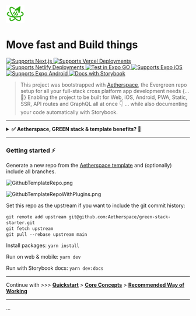 <a href="https://github.com/Aetherspace/green-stack-starter-demo#readme" target="_blank">
  <img src="/packages/@aetherspace/assets/AetherspaceLogo.svg" width="50" height="50" />
</a>

# Move fast and Build things

<p>
  <a href="https://aetherspace-green-stack-starter.vercel.app/">
    <img alt="Supports Next.js" longdesc="Supports Next.js" src="https://img.shields.io/badge/Next-black?style=for-the-badge&logo=next.js&logoColor=white" />
  </a>
  <a href="https://aetherspace-green-stack-starter.vercel.app/">
    <img alt="Supports Vercel Deployments" longdesc="Supports Vercel Deployments" src="https://img.shields.io/badge/vercel-%23000000.svg?style=for-the-badge&logo=vercel&logoColor=white" />
  </a>
  <a href="https://aetherspace-green-stack-starter.netlify.app/">
    <img alt="Supports Netlify Deployments" longdesc="Supports Netlify Deployments" src="https://img.shields.io/badge/netlify-%23000000.svg?style=for-the-badge&logo=netlify&logoColor=#00C7B7" />
  </a>
  <a href="https://expo.dev/@thorrstevens/aetherspace-starter-app">
    <img alt="Test in Expo GO" longdesc="Test in Expo GO" src="https://img.shields.io/badge/expo-1C1E24?style=for-the-badge&logo=expo&logoColor=#D04A37" />
  </a>
  <a href="https://expo.dev/@thorrstevens/aetherspace-starter-app">
    <img alt="Supports Expo iOS" longdesc="Supports Expo iOS" src="https://img.shields.io/badge/iOS-4630EB.svg?style=for-the-badge&logo=APPLE&labelColor=999999&logoColor=fff" />
  </a>
  <a href="https://expo.dev/@thorrstevens/aetherspace-starter-app">
    <img alt="Supports Expo Android" longdesc="Supports Expo Android" src="https://img.shields.io/badge/Android-4630EB.svg?style=for-the-badge&logo=ANDROID&labelColor=A4C639&logoColor=fff" />
  </a>
  <a href="https://main--62c9a236ee16e6611d719e94.chromatic.com/?path=/story/readme-md--page">
    <img alt="Docs with Storybook" longdesc="Documented with Storybook" src="https://img.shields.io/badge/-Read_the_Docs-FF4785?style=for-the-badge&logo=storybook&logoColor=fff" />
  </a>
</p>

> This project was bootstrapped with [Aetherspace](https://github.com/Aetherspace/green-stack-starter), the Evergreen repo setup for all your full-stack cross platform app development needs \{...💚\} Enabling the project to be built for Web, iOS, Android, PWA, Static, SSR, API routes and GraphQL all at once 👇 ... while also documenting your code automatically with Storybook.

<p style={{ padding: "4px" }} />  

---

<details>
  <summary><b>✅ Aetherspace, GREEN stack & template benefits? 🚀</b></summary>

---

# Aetherspace - GREEN stack starter template for cross platform React app development

> 🐦 [Anouncement post](https://dev.to/codinsonn/how-to-compete-with-elons-twitter-a-dev-perspective-4j64)  
> ⚡️ [Quickstart example](https://main--62c9a236ee16e6611d719e94.chromatic.com/?path=/story/aetherspace-quickstart--page)  
> 📚 [Core Concepts](/packages/@aetherspace/core/README.md)

### Table of contents

💚 - [What is the GREEN stack?](#what-is-the-green-stack)  
🚀 - [What is Aetherspace?](#what-is-aetherspace)  
🤖 - [Why start with a turbo/monorepo?](#why-turborepo)  
📁 - [File structure and installing new packages.](#package-management)  
👾 - [Benefits and next steps.](#benefits-next-steps)  
🤷‍♂️ - [When _not_ to use the GREEN stack.](#when-not-to-use-green-stack)  
📚 - [Relevant Docs.](#relevant-docs)

## What the hell is the GREEN stack? 💚 <a name="what-is-the-green-stack"></a>

In short GREEN stands for these 5 core technologies:

- **G**raphQL for typed and self documenting APIs
- **R**eact & React-Native for write-once UI
- **E**vergreen components (extendable, themable, with docs & types)
- **E**xpo for easy mobile development, deployment and testing
- **N**ext.js for web, SEO, Static & Server rendering, API & Web-Vitals

The core idea is writing your app code or features just once with Typescript and React-Native, yet make it available on any platform or device without double implementations or the need for different development teams.

## How does 'Aetherspace' help, exactly? 🚀 <a name="what-is-aetherspace"></a>

> Think of it as Unity for React Apps. Just like Unity aims to make cross console game development a lot easier for (indie) game devs, Aetherspace's setup for the GREEN stack aims to do the same for cross-platform app development.

### Core concepts

- Cross-platform from the start
- Take what works, make it better
- Single sources of truth
- Write once, use anywhere
- Documentation drives adoption

#### It helps you move fast, save time and deliver more

Aetherspace is an opinionated framework that fills in the gaps of working and building with the GREEN stack:

- How should I handle responsive design?
- How do I avoid web layout shift when react-native styling does not support media queries or classnames?
- How can I expose / read public env vars across multiple platforms?
- How do I take advantage of optimisations like `next/image` on web when that's not available in React-Native?
- What's the best way to style and animate my UI elements for both web and mobile?

Just to name a few.

While the stack itself is very powerful, figuring out how to get set up and do certain things in a write-once way can be frustrating and time consuming. To save you time figuring it all out on your own, _Aetherspace_ contains a bunch of packages, utils and best-practices to set you up for a quick and easy ride to cross-platform success.

## But why start with a turbo/monorepo? 🤖 <a name="why-turborepo"></a>

One annoying thing about figuring this stack out on your own is when packages you're using require custom configs for babel, webpack or otherwise. With Expo and Next.js, it often happens that updating e.g. a single `babel.config.js` used for both Expo and Next.js will fix usage on either, but then break the other.

Using a monorepo with different entry points for Next.js and Expo allows us to keep configs more separate, and therefore allow more confident updating of packages and configs without accidentally breaking other platforms.

In this starter template, we've opted to use turborepo with yarn workspaces. We'll list some basics in the next section, but for a deeper understanding please refer to their documentation for more info.

## 📁 File structure and package management 📦 <a name="package-management"></a>

This starter monorepo has three types of workspaces:

- `/apps/*` for all expo & next.js versions of your apps (consumes `'features'` 👇)
- `/features/*` features of your app, grouped together by feature name (consumes `'packages'` 👇)
- `/packages/*` for all shared dependencies / library code used in multiple apps or features

```
├── apps/
│   └── expo/ 👉 Where all Expo & mobile specific config for {app-name} lives
│       └── app.json ➡️ Expo app config (e.g. App name, icon, landscape / tablet support)
│       └── app/ ➡️ File-based Routing & Navigation Setup for mobile (using 'app-core/screens/')
│           └── (generated)/ ➡️ File based routing generated from `routes/` in features or packages
│               └── _layout.tsx ➡️ Root layout for all app screens (e.g. tab bar, drawer, etc.)
│               └── index.tsx ➡️ Home & starting screen for the app
│       └── babel.config.js ➡️ Babel transpilation config for Expo
│       └── index.js ➡️ Mobile entrypoint loader for App.tsx
│       └── metro.config.js ➡️ Metro bundler config for react-native
│       └── package.json ➡️ yarn-workspace config, lists core expo & react-native dependencies
│       └── tsconfig.json ➡️ Typescript config for Expo
│       └── webpack.config.js ➡️ Enables PWA browser testing with Expo (no SSR)
│
│   └── next/ 👉 Where all Next.js, Server & API config for {app-name} lives
│       └── public/ ➡️ favicon, app icons & other static assets (e.g. images & fonts)
│       └── app/ ➡️ File-based Routing & Navigation Setup for Web (using 'app-core/screens/')
│           └── (generated)/ ➡️ File based routing generated from `routes/` in features or packages
│               └── head.tsx ➡️ HTML wrapper for head & meta tags (+ SSR styles)
│               └── layout.tsx ➡️ Root layout for all web pages (e.g. headers / footers / nav)
│               └── page.tsx ➡️ Web Homepage (e.g. using 'app-core/screens/HomeScreen.tsx')
│               └── api/ ➡️ directory based api routes (using 'app-core/resolvers/')
│                   └── graphql.ts ➡️ GraphQL client from 'app-core/graphql/'
│       └── babel.config.js ➡️ Babel transpilation config for Next.js
│       └── next.config.js ➡️ Next.js config, modules to transpile & plugins to support
│       └── package.json ➡️ yarn-workspaces config, lists core next.js dependencies
│       └── tsconfig.json ➡️ Typescript config for Next.js
|
|── features/
│   └── app-core/ 👉 Where all core cross-platform code for {app-name} lives
│       └── components/ ➡️ Molecules / Atoms / Common UI used in 'screens/'
│       └── graphql/ ➡️ Shared code for the GraphQL API client (optional)
│       └── resolvers/ ➡️ Shared resolvers used in both in API routes or GraphQL API
│       └── screens/ ➡️ Page templates used in App.tsx and next.js's 'app/' directory
│       └── routes/ ➡️ Write-once routing for both web & mobile (see 'app/(generated)/' in expo & next)
│       └── package.json ➡️ config required by yarn-workspaces, lists dependencies that don't fit anywhere else
│   └── {app-feature}/ 👉 Code shared across apps, ideally same structure as 'features/app-core'
│       └── package.json ➡️ config required by yarn-workspaces, list dependencies specific to this feature
│
├── packages/
│   └── @aetherspace/ ➡️ Primitives, utils & helpers for working with the GREEN stack
│       └── schemas/ ➡️ A set of Zod powered schema utils for building single sources of truth
│   └── @config/ ➡️ list of ts & other configs to use / extend from in next or expo apps
│   └── {comp-lib}/ 👉 Code shared across apps, ideally same structure as 'features/app-core'
│       └── package.json ➡️ yarn-workspace config, list dependencies specific to this package
│
├── node_modules/ ➡️ Contains all modules for the entire monorepo
├── package.json  ➡️ Root yarn-workspaces configuration + helper scripts, core developer only dependencies
└── turbo.json  ➡️ Monorepo config, manages dependencies in build scripts + caching of tasks
```

> 💡 `{app-feature}`, `{app-name}` & `{comp-lib}` are just placeholders and you **can** have multiple of these

#### 📦 Keep your apps seperate with `/apps/*` & `/features/*` workspaces:

For every app you're building in this monorepo, you'll need a few folders:

- `/apps/next` - Entry for web where only next.js related config/setup for an app should live.
  Should list only core next.js related deps & polyfills.
- `/apps/expo` - Entry for mobile where only expo related config/setup for an app should live.
  Should list only core react-native and expo related deps.
- `/features/{app}-core` - Where most of your core app specific UI, logic and screens will live.
  Should list app dependencies not listed elsewhere.

In each of these folders there's a `package.json` file, where a `name` property should be specified to identify that workspace. This name can then be referenced during installs via e.g.

```shell-script
yarn workspace app add {package-name}
```

#### To install Expo modules for the specific Expo SDK you're using:

```shell-script
yarn expo-cli install {package-name}
````
Which will run `yarn workspace expo-app expo-cli install {package-name}` under the hood.

## 👾 Stack and Template benefits + Next steps 👾 <a name="benefits-next-steps"></a>

If you've read the sections above, It's likely the **ease** of use, **time saving** capabilities and **scalability** of this stack & template are clear.

The starter repo comes with some opinionated extra packages and abilities.  
Here's a list of what you can start doing out of the box:

- Link pages and screens cross platform with the `<Link>` component from `aetherspace/navigation`
- Use tailwind to style UI responsively on web / mobile with `<AetherView tw="sm:px-2">` / `tailwind-rn`
- Add illustrations or [icons with `react-native-svg`](/packages/@aetherspace/components/AetherIcon/README.md)
- Bring the power of GraphQL to JSON or REST apis with `aetherResolver()` and schemas as single sources of truth.
- Document your components and APIs with Storybook.
- Deploy to vercel by importing your repo in their UI ([view live example](https://aetherspace-green-stack-starter.vercel.app/))
- Deploy to netlify [via this guide](https://www.netlify.com/blog/2020/11/30/how-to-deploy-next.js-sites-to-netlify/) ([view live](https://aetherspace-green-stack-starter.netlify.app/))

Possible next steps:
- Animate UI elements with `react-native-reanimated` or `moti`
- Add auth with [AuthSession](https://docs.expo.dev/versions/latest/sdk/auth-session/) ([Expo Examples](https://docs.expo.dev/guides/authentication/))

## 💼 Why this makes sense from a user, dev & business perspective <a name="why-this-makes-sense-from-a-business-perspective"></a>

**For users:**
- Solutions built for how they prefer to use software, whether that's on a phone, tablet or desktop.
- Can share any page or feature with a link, which will open in the correct app or browser.
- Full feature parity across all platforms.

**For developers:**
- Write-once UI, logic, routing, data fetching & resolvers
- Easily onboard new devs to the project with auto-generated Storybook docs
- Save time & reduce risk by defining data structure once, instead of 4 times for types, graphql, docs & validation

**For businesses:**
- Speed and flexibility to build/update features and pages for any platform.
- Reach more users by being available on more devices.
- Free organic leads from web SEO, which you can easily guide to mobile where higher conversions happen.

> Whether you're a startup or established company, having both web and mobile apps is a great competitive advantage. There are many stories of market leaders suddenly being overtaken because the competition were able to move faster or had more devices their solution was available on for their customers.

This stack makes it near effortless to enable extra platforms. It helps keep teams small and enables them to move fast when building new pages or features for phones, tablets and/or the web.

**More deliverables for less time invested in turn means flexibility in one or more of these areas:**

- ... negotiation room about budget or deadlines (in case of client work)
- ... 💰 to be distributed among the entire team
- ... 🕗 available for experimentation
- ... budget available to market the product

<details>
<summary>Show full 🕗🕗 to 💰💰💰 Comparison</summary>

---

Let's talk Return on Investment:

> 🕗 = time required = devs / teams / resources invested  
> 💰 = deliverable sale value = costs to build + profit margin  
> ROI = 🕗 -> _sold for_ -> 💰

Web only project ROI = 🕗🕗 -> 💰💰

- 🕗 Web Front-End 💰
- 🕗 General Back-End (REST / GraphQL + Templates / SSR) 💰

Native iOS + Android project ROI = 🕗🕗🕗 -> 💰💰💰

- 🕗 iOS App with Swift 💰
- 🕗 Android app with Java 💰
- 🕗 API Back-End (REST / GraphQL) 💰

React-Native Mobile App ROI = 🕗🕗 -> 💰💰 to 💰💰💰

- 🕗 iOS + Android App with RN 💰(💰)
- 🕗 API Back-End (REST / GraphQL) 💰

Expo Mobile + PWA ROI = 🕗🕗 ->💰💰 to 💰💰💰💰

- 🕗 iOS + Android + PWA with Expo & RN (Web without SSR) 💰(💰💰)
- 🕗 API Back-End (REST / GraphQL) 💰

> Now, things get _really_ interesting when you try to compare full cross-platform apps

Full Cross Platform with Separate Dev Teams ROI = 🕗🕗🕗🕗🕗🕗🕗 -> 💰💰💰💰💰💰💰

- 🕗 Web Front-End 💰
- 🕗 iOS App with Swift 💰
- 🕗 Android app with Java 💰
- 🕗 Windows App Dev Team 💰
- 🕗 MacOS App Dev Team 💰
- 🕗 Linux App Dev Team 💰
- 🕗 API Back-End (REST / GraphQL) 💰

Full Cross Platform with GREEN stack ROI = 🕗🕗 -> 💰💰 to 💰💰💰💰💰💰💰

- 🕗 Web (PWA & SSR & Web Vitals) + iOS + Android + Windows + MacOS + Linux 💰(💰💰💰💰💰)
- 🕗 Back-End (REST + GraphQL + SSR + Static Exports + ISSG + universal JS utils thanks to Next.js) 💰

**Key takeaway: Always build or upsell more platforms / devices the app could run on**

</details>

## When not to use the GREEN stack? 🤷‍♂️ <a name="when-not-to-use-green-stack"></a>

The GREEN stack is unlikely to be the best fit when your project...

- ... will always be web only 👉 Use `next.js`
- ... will always be mobile only 👉 Use `Expo`
- ... will always be desktop only 👉 Use `Electron` + `React` / `Vue` / `Svelte`
- ... is very Bluetooth / AR / VR / XR heavy 👉 Go native with `Swift` / `Java`
- ... is not using React 👉 Use `Svelte` / `Vue` + `Ionic`
- ... has no real need for Server Rendering, SEO or Web-Vitals 👉 Use `Expo` (+ Web Support)
- ... is using React, but the project is too far along and has no budget, time or people to refactor 🤷‍♂️

If your project has required dependencies / SDKs / libraries that are either not available in JS, are not extractable to API calls or cannot function cross-platform, this may also not be a good solution for your use-case\*.

```
🛠 * However, for JS libs, you could always try adding cross platform support yourself with `patch-package`
```

## 📚 Further reading / Relevant docs: <a name="relevant-docs"></a>

- [Expo](https://docs.expo.dev/), [React Native](https://reactnative.dev/docs/getting-started), [Expo-Router docs](https://expo.github.io/router/docs/)
- [Yarn Workspaces](https://classic.yarnpkg.com/lang/en/docs/workspaces/), [Turborepo docs](https://turborepo.org/docs)
- [Next.js](https://nextjs.org/docs/getting-started), [app-directory](https://beta.nextjs.org/docs/getting-started), [React-Native-Web docs](https://necolas.github.io/react-native-web/docs/)
- [Apollo Server docs](https://www.apollographql.com/docs/apollo-server/)

## Frequently Asked Questions 🤔

#### What's the benefit of using this over X-solution?

See the [Core Concepts](/packages/@aetherspace/core/README.md) section

#### How can I apply the same navigation and deeplinks between web and mobile?

Deeplinks on mobile come out of the box with Expo-Router, which Aetherspace's [Universal Routing](/packages/@aetherspace/navigation/README.md) uses under the hood.

#### How does automatic docgen work?

See the README on [Automation](/packages/@aetherspace/scripts/README.md) or the [Anouncement post](https://dev.to/codinsonn/how-to-compete-with-elons-twitter-a-dev-perspective-4j64) 

#### How should I manage my icons?

See the [Icon Management](/packages/@aetherspace/components/AetherIcon/README.md) README

#### I have a question about the license.

Check out the [License](/LICENSE.md) and its FAQ section.

---

<p>
    <a aria-label="sponsor @codinsonn on Github for full access" href="https://github.com/sponsors/codinsonn">
        <img src="https://img.shields.io/static/v1?label=Sponsor&style=for-the-badge&message=%E2%9D%A4&logo=GitHub&color=%23fe8e86" target="_blank" />
    </a>
    <a aria-label="the aetherspace green stack starter is free to use for some, but paid for professional use." href="/LICENSE.md" target="_blank">
        <img align="right" alt="License: MIT" src="https://img.shields.io/badge/Licence-Custom-green?style=for-the-badge" target="_blank" />
    </a>
</p>

</details>

---

<p style={{ padding: "4px" }} />  

### Getting started ⚡️

Generate a new repo from the [Aetherspace template](https://github.com/Aetherspace/green-stack-starter-demo) and (optionally) include all branches.

![GithubTemplateRepo.png](/.storybook/public/GithubTemplateRepo.png)

![GithubTemplateRepoWithPlugins.png](/.storybook/public/GithubTemplateRepoWithPlugins.png)

Set this repo as the upstream if you want to include the git commit history:

```
git remote add upstream git@github.com:Aetherspace/green-stack-starter.git
git fetch upstream
git pull --rebase upstream main
```

Install packages: `yarn install`

Run on web & mobile: `yarn dev`

Run with Storybook docs: `yarn dev:docs`

---

Continue with >>> <b><a href="https://main--62c9a236ee16e6611d719e94.chromatic.com/?path=/docs/aetherspace-quickstart--page">Quickstart</a></b> > <b><a href="https://main--62c9a236ee16e6611d719e94.chromatic.com/?path=/docs/aetherspace-core-concepts--page">Core Concepts</a></b> > <b><a href="https://main--62c9a236ee16e6611d719e94.chromatic.com/?path=/docs/aetherspace-recommended-workflow--page">Recommended Way of Working</a></b>

---

...
